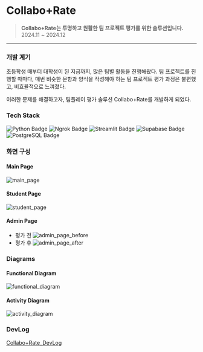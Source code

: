 # Collabo+Rate
> __Collabo+Rate는 투명하고 원활한 팀 프로젝트 평가를 위한 솔루션입니다.__
> 2024.11 ~ 2024.12
- - -
### 개발 계기
초등학생 때부터 대학생이 된 지금까지, 많은 팀별 활동을 진행해왔다. 팀 프로젝트를 진행할 때마다, 매번 비슷한 문항과 양식을 작성해야 하는 팀 프로젝트 평가 과정은 불편했고, 비효율적으로 느껴졌다. 

이러한 문제를 해결하고자, 팀플레이 평가 솔루션 Collabo+Rate를 개발하게 되었다.

### Tech Stack
<div>
<img src="https://a11ybadges.com/badge?logo=python" alt="Python Badge">
<img src="https://a11ybadges.com/badge?logo=ngrok" alt="Ngrok Badge">
<img src="https://a11ybadges.com/badge?logo=streamlit" alt="Streamlit Badge">
<img src="https://a11ybadges.com/badge?logo=supabase" alt="Supabase Badge">
<img src="https://a11ybadges.com/badge?logo=postgresql" alt="PostgreSQL Badge">
</div>

### 화면 구성
#### Main Page
![main_page](docs/images/main_page.png)
#### Student Page
![student_page](docs/images/student_page.png)
#### Admin Page
- 평가 전
![admin_page_before](docs/images/admin_page.png)
- 평가 후
![admin_page_after](docs/images/admin_page_after.png)

### Diagrams
#### Functional Diagram
![functional_diagram](docs/images/functional_diagram.png)
#### Activity Diagram
![activity_diagram](docs/images/activity_diagram.png)
### DevLog
[Collabo+Rate_DevLog](docs/dev_log.md)
